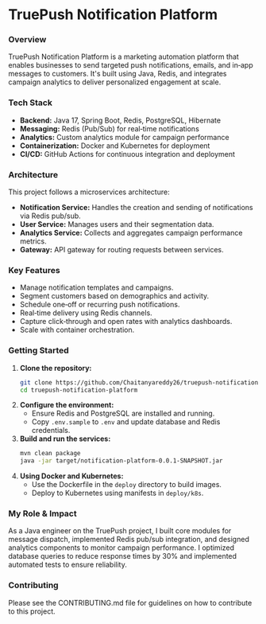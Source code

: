 # TruePush Notification Platform

### Overview
TruePush Notification Platform is a marketing automation platform that enables businesses to send targeted push notifications, emails, and in‑app messages to customers. It's built using Java, Redis, and integrates campaign analytics to deliver personalized engagement at scale.

### Tech Stack
- **Backend:** Java 17, Spring Boot, Redis, PostgreSQL, Hibernate
- **Messaging:** Redis (Pub/Sub) for real‑time notifications
- **Analytics:** Custom analytics module for campaign performance
- **Containerization:** Docker and Kubernetes for deployment
- **CI/CD:** GitHub Actions for continuous integration and deployment

### Architecture
This project follows a microservices architecture:
- **Notification Service:** Handles the creation and sending of notifications via Redis pub/sub.
- **User Service:** Manages users and their segmentation data.
- **Analytics Service:** Collects and aggregates campaign performance metrics.
- **Gateway:** API gateway for routing requests between services.

### Key Features
- Manage notification templates and campaigns.
- Segment customers based on demographics and activity.
- Schedule one‑off or recurring push notifications.
- Real‑time delivery using Redis channels.
- Capture click‑through and open rates with analytics dashboards.
- Scale with container orchestration.

### Getting Started
1. **Clone the repository:**
   ```bash
   git clone https://github.com/Chaitanyareddy26/truepush-notification-platform.git
   cd truepush-notification-platform
   ```
2. **Configure the environment:**
   - Ensure Redis and PostgreSQL are installed and running.
   - Copy `.env.sample` to `.env` and update database and Redis credentials.
3. **Build and run the services:**
   ```bash
   mvn clean package
   java -jar target/notification-platform-0.0.1-SNAPSHOT.jar
   ```
4. **Using Docker and Kubernetes:**
   - Use the Dockerfile in the `deploy` directory to build images.
   - Deploy to Kubernetes using manifests in `deploy/k8s`.

### My Role & Impact
As a Java engineer on the TruePush project, I built core modules for message dispatch, implemented Redis pub/sub integration, and designed analytics components to monitor campaign performance. I optimized database queries to reduce response times by 30% and implemented automated tests to ensure reliability.

### Contributing
Please see the CONTRIBUTING.md file for guidelines on how to contribute to this project.
